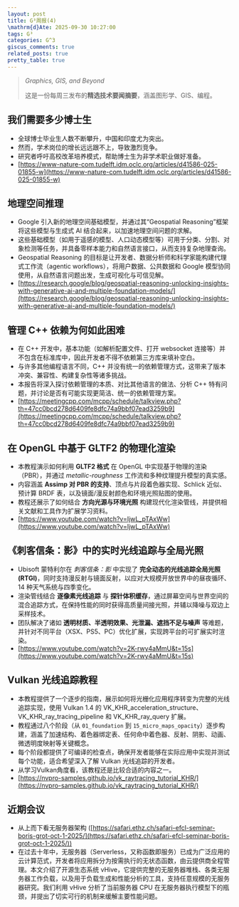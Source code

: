 ```yaml
---
layout: post
title: G³周报(4)
\mathrm{d}Ate: 2025-09-30 10:27:00
tags: G³
categories: G^3
giscus_comments: true
related_posts: true
pretty_table: true
---
```


> *Graphics, GIS, and Beyond*
>
> 这是一份每周三发布的**精选技术要闻摘要**，涵盖图形学、GIS、编程。

## 我们需要多少博士生

* 全球博士毕业生人数不断攀升，中国和印度尤为突出。
* 然而，学术岗位的增长远远跟不上，导致激烈竞争。
* 研究者呼吁高校改革培养模式，帮助博士生为非学术职业做好准备。
* [https://www-nature-com.tudelft.idm.oclc.org/articles/d41586-025-01855-w](https://www-nature-com.tudelft.idm.oclc.org/articles/d41586-025-01855-w)

## 地理空间推理

* Google 引入新的地理空间基础模型，并通过其“Geospatial Reasoning”框架将这些模型与生成式 AI 结合起来，以加速地理空间问题的求解。
* 这些基础模型（如用于遥感的模型、人口动态模型等）可用于分类、分割、对象检测等任务，并具备零样本能力和自然语言接口，从而支持复杂地理查询。
* Geospatial Reasoning 的目标是让开发者、数据分析师和科学家能构建代理式工作流（agentic workflows），将用户数据、公共数据和 Google 模型协同使用，从自然语言问题出发，生成可视化与可信见解。
* [https://research.google/blog/geospatial-reasoning-unlocking-insights-with-generative-ai-and-multiple-foundation-models/](https://research.google/blog/geospatial-reasoning-unlocking-insights-with-generative-ai-and-multiple-foundation-models/)

## 管理 C++ 依赖为何如此困难

* 在 C++ 开发中，基本功能（如解析配置文件、打开 websocket 连接等）并不包含在标准库中，因此开发者不得不依赖第三方库来填补空白。
* 与许多其他编程语言不同，C++ 并没有统一的依赖管理方式，这带来了版本冲突、兼容性、构建复杂性等诸多挑战。
* 本报告将深入探讨依赖管理的本质、对比其他语言的做法、分析 C++ 特有问题，并讨论是否有可能实现更简洁、统一的依赖管理方案。
* [https://meetingcpp.com/mcpp/schedule/talkview.php?th=47cc0bcd278d6409fe8dfc74a9bbf07ead3259b9](https://meetingcpp.com/mcpp/schedule/talkview.php?th=47cc0bcd278d6409fe8dfc74a9bbf07ead3259b9)

## 在 OpenGL 中基于 GLTF2 的物理化渲染

* 本教程演示如何利用 **GLTF2 格式** 在 OpenGL 中实现基于物理的渲染（PBR），并通过 *metallic-roughness* 工作流和多种纹理提升模型的真实感。
* 内容涵盖 **Assimp 对 PBR 的支持**、顶点与片段着色器实现、Schlick 近似、预计算 BRDF 表，以及镜面/漫反射颜色和环境光照贴图的使用。
* 教程还展示了如何结合 **方向光源与环境光照** 构建现代化渲染管线，并提供相关文献和工具作为扩展学习资料。
* [https://www.youtube.com/watch?v=IjwL_pTAxWw](https://www.youtube.com/watch?v=IjwL_pTAxWw)

## 《刺客信条：影》中的实时光线追踪与全局光照

* Ubisoft 蒙特利尔在 *刺客信条：影* 中实现了 **完全动态的光线追踪全局光照 (RTGI)**，同时支持漫反射与镜面反射，以应对大规模开放世界中的昼夜循环、14 种天气系统与四季变化。
* 渲染管线结合 **逐像素光线追踪** 与 **探针体积缓存**，通过屏幕空间与世界空间的混合追踪方式，在保持性能的同时获得高质量间接光照，并辅以降噪与双边上采样技术。
* 团队解决了诸如 **透明材质、半透明效果、光泄漏、遮挡不足与噪声** 等难题，并针对不同平台（XSX、PS5、PC）优化扩展，实现跨平台的可扩展实时渲染。
* [https://www.youtube.com/watch?v=2K-rwy4aMmU&t=15s](https://www.youtube.com/watch?v=2K-rwy4aMmU&t=15s)

## Vulkan 光线追踪教程

* 本教程提供了一个逐步的指南，展示如何将光栅化应用程序转变为完整的光线追踪实现，使用 Vulkan 1.4 的 VK_KHR_acceleration_structure、VK_KHR_ray_tracing_pipeline 和 VK_KHR_ray_query 扩展。 
* 教程通过八个阶段（从 `01_foundation` 到 `15_micro_maps_opacity`）逐步构建，涵盖了加速结构、着色器绑定表、任何命中着色器、反射、阴影、动画、微透明度映射等关键概念。
* 每个阶段都提供了可编译的检查点，确保开发者能够在实际应用中实现并测试每个功能，适合希望深入了解 Vulkan 光线追踪的开发者。
* 从学习Vulkan角度看，该教程还是比较合适的内容之一。
* [https://nvpro-samples.github.io/vk_raytracing_tutorial_KHR/](https://nvpro-samples.github.io/vk_raytracing_tutorial_KHR/)

## **近期会议**

* 从上而下看无服务器架构 ([https://safari.ethz.ch/safari-efcl-seminar-boris-grot-oct-1-2025/](https://safari.ethz.ch/safari-efcl-seminar-boris-grot-oct-1-2025/))
* 在过去十年中，无服务器（Serverless，又称函数即服务）已成为广泛应用的云计算范式，开发者将应用拆分为按需执行的无状态函数，由云提供商全程管理。本文介绍了开源生态系统 vHive，它提供完整的无服务器堆栈、各类无服务器工作负载，以及用于负载生成和性能分析的工具，支持任意规模的无服务器研究。我们利用 vHive 分析了当前服务器 CPU 在无服务器执行模型下的瓶颈，并提出了切实可行的机制来缓解主要性能问题。



